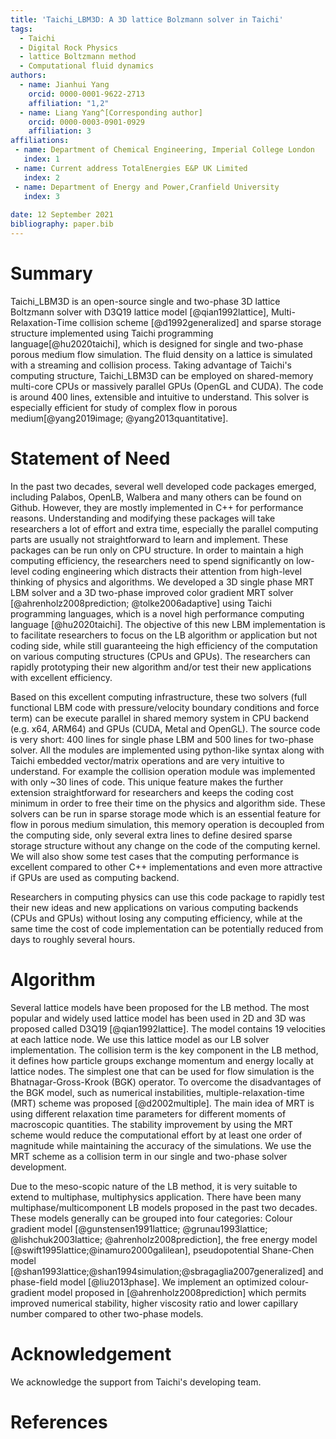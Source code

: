 ```yaml
---
title: 'Taichi_LBM3D: A 3D lattice Bolzmann solver in Taichi'
tags:
  - Taichi
  - Digital Rock Physics
  - lattice Boltzmann method
  - Computational fluid dynamics
authors:
  - name: Jianhui Yang
    orcid: 0000-0001-9622-2713
    affiliation: "1,2"
  - name: Liang Yang^[Corresponding author]
    orcid: 0000-0003-0901-0929
    affiliation: 3
affiliations:
 - name: Department of Chemical Engineering, Imperial College London
   index: 1
 - name: Current address TotalEnergies E&P UK Limited
   index: 2
 - name: Department of Energy and Power,Cranfield University
   index: 3
  
date: 12 September 2021
bibliography: paper.bib
---
```


# Summary
Taichi_LBM3D is an open-source single and two-phase 3D lattice Boltzmann solver with D3Q19 lattice model [@qian1992lattice], Multi-Relaxation-Time collision scheme [@d1992generalized] and sparse storage structure implemented using Taichi programming language[@hu2020taichi], which is designed for single and two-phase porous medium flow simulation. The fluid density on a lattice is simulated with a streaming and collision process. Taking advantage of Taichi's computing structure, Taichi_LBM3D can be employed on shared-memory multi-core CPUs or massively parallel GPUs (OpenGL and CUDA). The code is around 400 lines, extensible and intuitive to understand. This solver is especially efficient for study of complex flow in porous medium[@yang2019image; @yang2013quantitative].

# Statement of Need
In the past two decades, several well developed code packages emerged, including Palabos, OpenLB, Walbera and many others can be found on Github. However, they are mostly implemented in C++ for performance reasons. Understanding and modifying these packages will take researchers a lot of effort and extra time, especially the parallel computing parts are usually not straightforward to learn and implement. These packages can be run only on CPU structure. In order to maintain a high computing efficiency, the researchers need to spend significantly on low-level coding engineering which distracts their attention from high-level thinking of physics and algorithms. We developed a 3D single phase MRT LBM solver and a 3D two-phase improved color gradient MRT solver [@ahrenholz2008prediction; @tolke2006adaptive] using Taichi programming languages, which is a novel high performance computing language [@hu2020taichi]. The objective of this new LBM implementation is to facilitate researchers to focus on the LB algorithm or application but not coding side, while still guaranteeing the high efficiency of the computation on various computing structures (CPUs and GPUs). The researchers can rapidly prototyping their new algorithm and/or test their new applications with excellent efficiency. 

Based on this excellent computing infrastructure, these two solvers (full functional LBM code with pressure/velocity boundary conditions and force term) can be execute parallel in shared memory system in CPU backend (e.g. x64, ARM64) and GPUs (CUDA, Metal and OpenGL). The source code is very short: 400 lines for single phase LBM and 500 lines for two-phase solver. All the modules are implemented using python-like syntax along with Taichi embedded vector/matrix operations and are very intuitive to understand. For example the collision operation module was implemented with only ~30 lines of code. This unique feature makes the further extension straightforward for researchers and keeps the coding cost minimum in order to free their time on the physics and algorithm side. These solvers can be run in sparse storage mode which is an essential feature for flow in porous medium simulation, this memory operation is decoupled from the computing side, only several extra lines to define desired sparse storage structure without any change on the code of the computing kernel. We will also show some test cases that the computing performance is excellent compared to other C++ implementations and even more attractive if GPUs are used as computing backend.

Researchers in computing physics can use this code package to rapidly test their new ideas and new applications on various computing backends (CPUs and GPUs) without losing any computing efficiency, while at the same time the cost of code implementation can be potentially reduced from days to roughly several hours.

# Algorithm
Several lattice models have been proposed for the LB method. The most popular and widely used lattice model has been used in 2D and 3D was proposed called D3Q19 [@qian1992lattice]. The model contains 19 velocities at each lattice node. We use this lattice model as our LB solver implementation. The collision term is the key component in the LB method, it defines how particle groups exchange momentum and energy locally at lattice nodes. The simplest one that can be used for flow simulation is the Bhatnagar-Gross-Krook (BGK) operator. To overcome the disadvantages of the BGK model, such as numerical instabilities, multiple-relaxation-time (MRT) scheme was proposed [@d2002multiple]. The main idea of MRT is using different relaxation time parameters for different moments of macroscopic quantities. The stability improvement by using the MRT scheme would reduce the computational effort by at least one order of magnitude while maintaining the accuracy of the simulations. We use the MRT scheme as a collision term in our single and two-phase solver development.

Due to the meso-scopic nature of the LB method, it is very suitable to extend to multiphase, multiphysics application. There have been many multiphase/multicomponent LB models proposed in the past two decades. These models generally can be grouped into four categories: Colour gradient model [@gunstensen1991lattice; @grunau1993lattice; @lishchuk2003lattice; @ahrenholz2008prediction], the free energy model [@swift1995lattice;@inamuro2000galilean], pseudopotential Shane-Chen model [@shan1993lattice;@shan1994simulation;@sbragaglia2007generalized] and phase-field model [@liu2013phase]. We implement an optimized colour-gradient model  proposed in [@ahrenholz2008prediction] which permits improved numerical stability, higher viscosity ratio and lower capillary number compared to other two-phase models. 

# Acknowledgement
We acknowledge the support from Taichi's developing team.

# References


